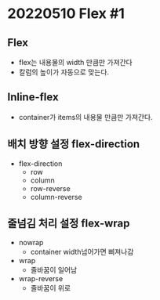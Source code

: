 # 20220510 Flex #1



## Flex

* flex는 내용물의 width 만큼만 가져간다
* 칼럼의 높이가 자동으로 맞는다.



## Inline-flex

* container가 items의 내용물 만큼만 가져간다.



## 배치 방향 설정 flex-direction

* flex-direction
  * row
  * column
  * row-reverse
  * column-reverse



## 줄넘김 처리 설정 flex-wrap

* nowrap
  * container width넘어가면 삐져나감
* wrap
  * 줄바꿈이 일어남
* wrap-reverse
  * 줄바꿈이 위로